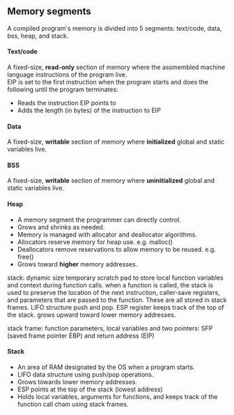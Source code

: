 ## Memory segments

A compiled program's memory is divided into 5 segments: text/code, data, bss, heap, and stack.

#### Text/code
A fixed-size, **read-only** section of memory where the assmembled machine language instructions of the program live. \
EIP is set to the first instruction when the program starts and does the following until the program terminates:
- Reads the instruction EIP points to
- Adds the length (in bytes) of the instruction to EIP

#### Data
A fixed-size, **writable** section of memory where **initialized** global and static variables live.

#### BSS
A fixed-size, **writable** section of memory where **uninitialized** global and static variables live.

#### Heap
- A memory segment the programmer can directly control.
- Grows and shrinks as needed.
- Memory is managed with allocator and deallocator algorithms.
- Allocators reserve memory for heap use. e.g. malloc()
- Deallocators remove reservations to allow memory to be reused. e.g. free()
- Grows toward **higher** memory addresses.

stack: dynamic size temporary scratch pad to store local function variables and context during function calls. when a function is called, the stack is used to preserve the location of the next instruction, caller-save registers, and parameters that are passed to the function. These are all stored in stack frames. LIFO structure push and pop. ESP register keeps track of the top of the stack. grows upward toward lower memory addresses.

stack frame: function parameters, local variables and two pointers: SFP (saved frame pointer EBP) and return address (EIP)



#### Stack
- An area of RAM designated by the OS when a program starts.
- LIFO data structure using push/pop operations.
- Grows towards lower memory addresses.
- ESP points at the top of the stack (lowest address)
- Holds local variables, arguments for functions, and keeps track of the function call chain using stack frames.
